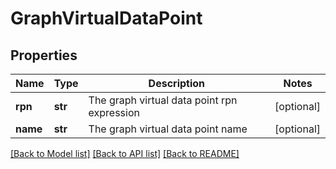 # GraphVirtualDataPoint

## Properties
Name | Type | Description | Notes
------------ | ------------- | ------------- | -------------
**rpn** | **str** | The graph virtual data point rpn expression | [optional] 
**name** | **str** | The graph virtual data point name | [optional] 

[[Back to Model list]](../README.md#documentation-for-models) [[Back to API list]](../README.md#documentation-for-api-endpoints) [[Back to README]](../README.md)


